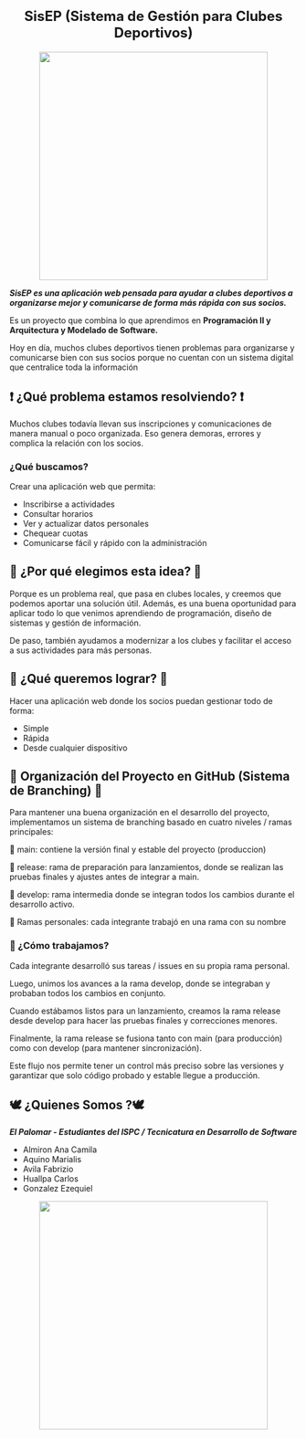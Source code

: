 
<div align="center">
  <h1><strong style="font-size: 24px;">SisEP (Sistema de Gestión para Clubes Deportivos)</strong></h1>
</div>

<p align="center"; width=100%;"><img src="https://github.com/user-attachments/assets/73b154eb-970d-49f9-8a65-ba327ef32b75" alt="" width="400px" height="400px" /></p>


**_SisEP es una aplicación web pensada para ayudar a clubes deportivos a organizarse mejor y comunicarse de forma más rápida con sus socios._**

Es un proyecto que combina lo que aprendimos en **Programación II y Arquitectura y Modelado de Software.** 

Hoy en día, muchos clubes deportivos tienen problemas para organizarse y comunicarse bien con sus socios porque no cuentan con un sistema digital que centralice toda la información

## ❗ ¿Qué problema estamos resolviendo? ❗
Muchos clubes todavía llevan sus inscripciones y comunicaciones de manera manual o poco organizada.
Eso genera demoras, errores y complica la relación con los socios.

### ¿Qué buscamos?
Crear una aplicación web que permita:

- Inscribirse a actividades
- Consultar horarios
- Ver y actualizar datos personales
- Chequear cuotas
- Comunicarse fácil y rápido con la administración

## 🤔 ¿Por qué elegimos esta idea? 🤔
Porque es un problema real, que pasa en clubes locales, y creemos que podemos aportar una solución útil.
Además, es una buena oportunidad para aplicar todo lo que venimos aprendiendo de programación, diseño de sistemas y gestión de información.

De paso, también ayudamos a modernizar a los clubes y facilitar el acceso a sus actividades para más personas.

## 🎯 ¿Qué queremos lograr? 🎯
Hacer una aplicación web donde los socios puedan gestionar todo de forma:
- Simple
- Rápida
- Desde cualquier dispositivo

## 🌿 Organización del Proyecto en GitHub (Sistema de Branching) 🌿
Para mantener una buena organización en el desarrollo del proyecto, implementamos un sistema de branching basado en cuatro niveles / ramas principales:

🔹 main: contiene la versión final y estable del proyecto (produccion)

🔸 release: rama de preparación para lanzamientos, donde se realizan las pruebas finales y ajustes antes de integrar a main.

🔶 develop: rama intermedia donde se integran todos los cambios durante el desarrollo activo.

🔧 Ramas personales: cada integrante trabajó en una rama con su nombre

### 🚀 ¿Cómo trabajamos?
Cada integrante desarrolló sus tareas / issues  en su propia rama personal.

Luego, unimos los avances a la rama develop, donde se integraban y probaban todos los cambios en conjunto.

Cuando estábamos listos para un lanzamiento, creamos la rama release desde develop para hacer las pruebas finales y correcciones menores.

Finalmente, la rama release se fusiona tanto con main (para producción) como con develop (para mantener sincronización).

Este flujo nos permite tener un control más preciso sobre las versiones y garantizar que solo código probado y estable llegue a producción.

## 🕊️ ¿Quienes Somos ?🕊️
**_El Palomar  - Estudiantes del ISPC / Tecnicatura en Desarrollo de Software_**

- Almiron Ana Camila
- Aquino Marialis
- Avila Fabrizio
- Huallpa Carlos
- Gonzalez Ezequiel


<p align="center"; width=100%;"><img src="https://github.com/user-attachments/assets/38717c75-119a-4af4-ae62-02f62f49f886" alt="" width="400px" height="400px" /></p>

